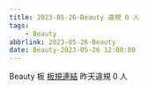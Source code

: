 ```yaml
---
title: 2023-05-26-Beauty 違規 0 人
tags:
    - Beauty
abbrlink: 2023-05-26-Beauty
date: Beauty-2023-05-26 12:00:00
---
```

Beauty 板 [板規連結](https://www.ptt.cc/bbs/Beauty/M.1630069980.A.84B.html)
昨天違規 0 人
